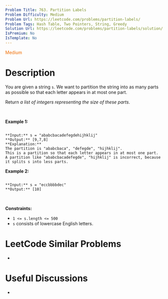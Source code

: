 ```yaml
---
Problem Title: 763. Partition Labels
Problem Difficulty: Medium
Problem Url: https://leetcode.com/problems/partition-labels/
Problem Tags: Hash Table, Two Pointers, String, Greedy
Solution Url: https://leetcode.com/problems/partition-labels/solution/
IsPremium: No
IsTemplate: No
---
```


<span style="color: rgb(239, 108, 0);">Medium</span>

# Description

You are given a string `s`. We want to partition the string into as many parts as possible so that each letter appears in at most one part.


Return *a list of integers representing the size of these parts*.


 


**Example 1:**



```

**Input:** s = "ababcbacadefegdehijhklij"
**Output:** [9,7,8]
**Explanation:**
The partition is "ababcbaca", "defegde", "hijhklij".
This is a partition so that each letter appears in at most one part.
A partition like "ababcbacadefegde", "hijhklij" is incorrect, because it splits s into less parts.

```

**Example 2:**



```

**Input:** s = "eccbbbbdec"
**Output:** [10]

```

 


**Constraints:**


* `1 <= s.length <= 500`
* `s` consists of lowercase English letters.




# LeetCode Similar Problems

- []()

# Useful Discussions

- []()
